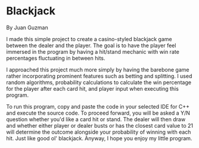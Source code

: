 # Blackjack
By Juan Guzman

I made this simple project to create a casino-styled blackjack game between the dealer and the player. The goal is to have the player feel immersed in the program by having a hit/stand mechanic with win rate percentages fluctuating in between hits.

I approached this project much more simply by having the barebone game rather incorporating prominent features such as betting and splitting. I used random algorithms, probability calculations to calculate the win percentage for the player after each card hit, and player input when executing this program.

To run this program, copy and paste the code in your selected IDE for C++ and execute the source code. To proceed forward, you will be asked a Y/N question whether you'd like a card hit or stand. The dealer will then draw and whether either player or dealer busts or has the closest card value to 21 will determine the outcome alongside your probability of winning with each hit. Just like good ol' blackjack. Anyway, I hope you enjoy my little program.
